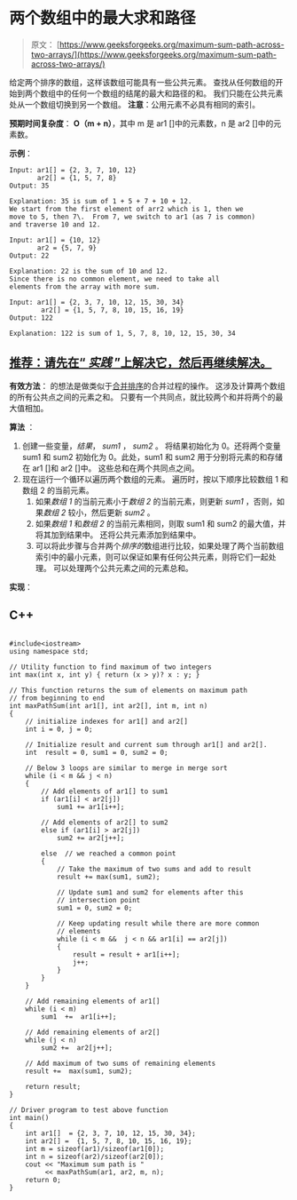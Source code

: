 # 两个数组中的最大求和路径

> 原文： [https://www.geeksforgeeks.org/maximum-sum-path-across-two-arrays/](https://www.geeksforgeeks.org/maximum-sum-path-across-two-arrays/)

给定两个排序的数组，这样该数组可能具有一些公共元素。 查找从任何数组的开始到两个数组中的任何一个数组的结尾的最大和路径的和。 我们只能在公共元素处从一个数组切换到另一个数组。
**注意**：公用元素不必具有相同的索引。

**预期时间复杂度**： **O（m + n）**，其中 m 是 ar1 []中的元素数，n 是 ar2 []中的元素数。

**示例**：

```
Input: ar1[] = {2, 3, 7, 10, 12}
       ar2[] = {1, 5, 7, 8}
Output: 35

Explanation: 35 is sum of 1 + 5 + 7 + 10 + 12.
We start from the first element of arr2 which is 1, then we
move to 5, then 7\.  From 7, we switch to ar1 (as 7 is common)
and traverse 10 and 12.

Input: ar1[] = {10, 12}
       ar2 = {5, 7, 9}
Output: 22

Explanation: 22 is the sum of 10 and 12.
Since there is no common element, we need to take all 
elements from the array with more sum.

Input: ar1[] = {2, 3, 7, 10, 12, 15, 30, 34}
        ar2[] = {1, 5, 7, 8, 10, 15, 16, 19}
Output: 122

Explanation: 122 is sum of 1, 5, 7, 8, 10, 12, 15, 30, 34

```

## [推荐：请先在“ ***实践*** ”上解决它，然后再继续解决。](https://practice.geeksforgeeks.org/problems/max-sum-path-in-two-arrays/1)

**有效方法**： 的想法是做类似于[合并排序](http://geeksquiz.com/merge-sort/)的合并过程的操作。 这涉及计算两个数组的所有公共点之间的元素之和。 只要有一个共同点，就比较两个和并将两个的最大值相加。

**算法** ：

1.  创建一些变量，*结果*， *sum1* ， *sum2* 。 将结果初始化为 0。还将两个变量 sum1 和 sum2 初始化为 0。此处，sum1 和 sum2 用于分别将元素的和存储在 ar1 []和 ar2 []中。 这些总和在两个共同点之间。
2.  现在运行一个循环以遍历两个数组的元素。 遍历时，按以下顺序比较数组 1 和数组 2 的当前元素。
    1.  如果*数组 1* 的当前元素小于*数组 2* 的当前元素，则更新 *sum1* ，否则，如果*数组 2* 较小，然后更新 *sum2* 。
    2.  如果*数组 1* 和*数组 2* 的当前元素相同，则取 sum1 和 sum2 的最大值，并将其加到结果中。 还将公共元素添加到结果中。
    3.  可以将此步骤与合并两个*排序的*数组进行比较，如果处理了两个当前数组索引中的最小元素，则可以保证如果有任何公共元素，则将它们一起处理。 可以处理两个公共元素之间的元素总和。

**实现**：

## C++ 

```

#include<iostream> 
using namespace std; 

// Utility function to find maximum of two integers 
int max(int x, int y) { return (x > y)? x : y; } 

// This function returns the sum of elements on maximum path 
// from beginning to end 
int maxPathSum(int ar1[], int ar2[], int m, int n) 
{ 
    // initialize indexes for ar1[] and ar2[] 
    int i = 0, j = 0; 

    // Initialize result and current sum through ar1[] and ar2[]. 
    int  result = 0, sum1 = 0, sum2 = 0; 

    // Below 3 loops are similar to merge in merge sort 
    while (i < m && j < n) 
    { 
        // Add elements of ar1[] to sum1 
        if (ar1[i] < ar2[j]) 
            sum1 += ar1[i++]; 

        // Add elements of ar2[] to sum2 
        else if (ar1[i] > ar2[j]) 
            sum2 += ar2[j++]; 

        else  // we reached a common point 
        { 
            // Take the maximum of two sums and add to result 
            result += max(sum1, sum2); 

            // Update sum1 and sum2 for elements after this 
            // intersection point 
            sum1 = 0, sum2 = 0; 

            // Keep updating result while there are more common 
            // elements 
            while (i < m &&  j < n && ar1[i] == ar2[j]) 
            { 
                result = result + ar1[i++]; 
                j++; 
            } 
        } 
    } 

    // Add remaining elements of ar1[] 
    while (i < m) 
        sum1  +=  ar1[i++]; 

    // Add remaining elements of ar2[] 
    while (j < n) 
        sum2 +=  ar2[j++]; 

    // Add maximum of two sums of remaining elements 
    result +=  max(sum1, sum2); 

    return result; 
} 

// Driver program to test above function 
int main() 
{ 
    int ar1[]  = {2, 3, 7, 10, 12, 15, 30, 34}; 
    int ar2[] =  {1, 5, 7, 8, 10, 15, 16, 19}; 
    int m = sizeof(ar1)/sizeof(ar1[0]); 
    int n = sizeof(ar2)/sizeof(ar2[0]); 
    cout << "Maximum sum path is " 
         << maxPathSum(ar1, ar2, m, n); 
    return 0; 
} 

```
